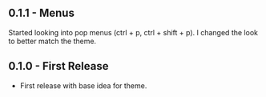 ## 0.1.1 - Menus
Started looking into pop menus (ctrl + p, ctrl + shift + p). I changed the look to better match the theme.

## 0.1.0 - First Release
* First release with base idea for theme.
